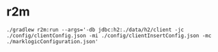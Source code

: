 # r2m

`./gradlew r2m:run --args='-db jdbc:h2:./data/h2/client -jc ./config/clientConfig.json -mi ./config/clientInsertConfig.json -mc ./marklogicConfiguration.json'`